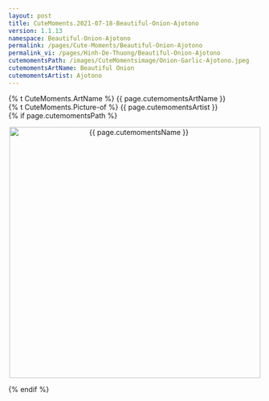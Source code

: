 ```yaml
---
layout: post
title: CuteMoments.2021-07-18-Beautiful-Onion-Ajotono
version: 1.1.13
namespace: Beautiful-Onion-Ajotono
permalink: /pages/Cute-Moments/Beautiful-Onion-Ajotono
permalink_vi: /pages/Hinh-De-Thuong/Beautiful-Onion-Ajotono
cutemomentsPath: /images/CuteMomentsimage/Onion-Garlic-Ajotono.jpeg
cutemomentsArtName: Beautiful Onion
cutemomentsArtist: Ajotono
---
```


  <div class="picture">
  <div>  {% t CuteMoments.ArtName %} {{ page.cutemomentsArtName }} </div>
  <div>{% t CuteMoments.Picture-of %} {{ page.cutemomentsArtist }}</div>
  {% if page.cutemomentsPath %}<p align="center"> <img width="500" src="{{ page.cutemomentsPath }}" alt="{{ page.cutemomentsName }}"></p> {% endif %}
  </div>

